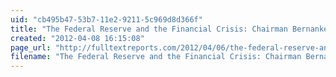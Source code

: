```yaml
---
uid: "cb495b47-53b7-11e2-9211-5c969d8d366f"
title: "The Federal Reserve and the Financial Crisis: Chairman Bernankes College Lecture Series | Full Text Reports..."
created: "2012-04-08 16:15:08"
page_url: "http://fulltextreports.com/2012/04/06/the-federal-reserve-and-the-financial-crisis-chairman-bernankes-college-lecture-series/"
filename: "The Federal Reserve and the Financial Crisis: Chairman Bernankes College Lecture Series | Full Text Reports.html"
---
```

